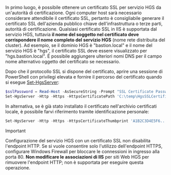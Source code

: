 In primo luogo, è possibile ottenere un certificato SSL per servizio HGS da un'autorità di certificazione. Ogni computer host sarà necessario considerare attendibile il certificato SSL, pertanto è consigliabile generare il certificato SSL dell'azienda pubblico chiave dell'infrastruttura o terze parti, autorità di certificazione. Qualsiasi certificato SSL in IIS è supportata dal servizio HGS, tuttavia **il nome del soggetto nel certificato deve corrispondere il nome completo del servizio HGS** (nome rete distribuita del cluster). Ad esempio, se il dominio HGS è "bastion.local" e il nome del servizio HGS è "hgs", il certificato SSL deve essere visualizzato per "hgs.bastion.local". È possibile aggiungere ulteriori nomi DNS per il campo nome alternativo oggetto del certificato se necessario.

Dopo che il protocollo SSL si dispone del certificato, aprire una sessione di PowerShell con privilegi elevata e fornire il percorso del certificato quando si esegue [Set-HgsServer](https://technet.microsoft.com/itpro/powershell/windows/host-guardian-service/server/set-hgsserver):


```powershell
$sslPassword = Read-Host -AsSecureString -Prompt "SSL Certificate Password"
Set-HgsServer -Http -Https -HttpsCertificatePath 'C:\temp\HgsSSLCertificate.pfx' -HttpsCertificatePassword $sslPassword
```

In alternativa, se è già stato installato il certificato nell'archivio certificati locale, è possibile farvi riferimento tramite identificazione personale:

```powershell
Set-HgsServer -Http -Https -HttpsCertificateThumbprint 'A1B2C3D4E5F6...'
```

> [!IMPORTANT]
> Configurazione del servizio HGS con un certificato SSL non disabilita l'endpoint HTTP.
> Se si vuole consentire solo l'utilizzo dell'endpoint HTTPS, configurare Windows Firewall per bloccare le connessioni in ingresso alla porta 80.
> **Non modificare le associazioni di IIS** per siti Web HGS per rimuovere l'endpoint HTTP; non è supportata per eseguire questa operazione.
